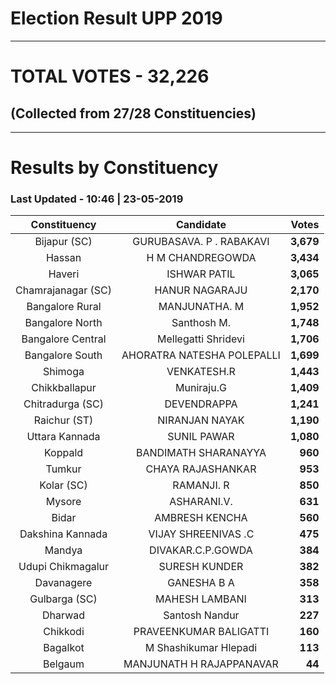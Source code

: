 # Election Result UPP 2019

---
# TOTAL VOTES - 32,226 
## (Collected from 27/28 Constituencies) 


---
# Results by Constituency 

### Last Updated - 10:46 | 23-05-2019 


|   Constituency   |        Candidate         |  Votes  |
|:----------------:|:------------------------:|--------:|
|   Bijapur (SC)   | GURUBASAVA. P . RABAKAVI |**3,679**|
|      Hassan      |     H M CHANDREGOWDA     |**3,434**|
|      Haveri      |       ISHWAR PATIL       |**3,065**|
|Chamrajanagar (SC)|      HANUR NAGARAJU      |**2,170**|
| Bangalore Rural  |      MANJUNATHA. M       |**1,952**|
| Bangalore North  |       Santhosh M.        |**1,748**|
|Bangalore Central |   Mellegatti Shridevi    |**1,706**|
| Bangalore South  |AHORATRA NATESHA POLEPALLI|**1,699**|
|     Shimoga      |       VENKATESH.R        |**1,443**|
|  Chikkballapur   |        Muniraju.G        |**1,409**|
| Chitradurga (SC) |       DEVENDRAPPA        |**1,241**|
|   Raichur (ST)   |      NIRANJAN NAYAK      |**1,190**|
|  Uttara Kannada  |       SUNIL PAWAR        |**1,080**|
|     Koppald      |   BANDIMATH SHARANAYYA   |  **960**|
|      Tumkur      |    CHAYA RAJASHANKAR     |  **953**|
|    Kolar (SC)    |        RAMANJI. R        |  **850**|
|      Mysore      |       ASHARANI.V.        |  **631**|
|      Bidar       |      AMBRESH KENCHA      |  **560**|
| Dakshina Kannada |   VIJAY SHREENIVAS .C    |  **475**|
|      Mandya      |    DIVAKAR.C.P.GOWDA     |  **384**|
|Udupi Chikmagalur |      SURESH KUNDER       |  **382**|
|    Davanagere    |       GANESHA B A        |  **358**|
|  Gulbarga (SC)   |      MAHESH LAMBANI      |  **313**|
|     Dharwad      |      Santosh Nandur      |  **227**|
|     Chikkodi     |  PRAVEENKUMAR BALIGATTI  |  **160**|
|     Bagalkot     |  M Shashikumar Hlepadi   |  **113**|
|     Belgaum      | MANJUNATH H RAJAPPANAVAR |   **44**|


<script async src='https://www.googletagmanager.com/gtag/js?id=UA-138371535-2'></script><script>window.dataLayer = window.dataLayer || [];function gtag(){dataLayer.push(arguments);}gtag('js', new Date());gtag('config', 'UA-138371535-2');</script>